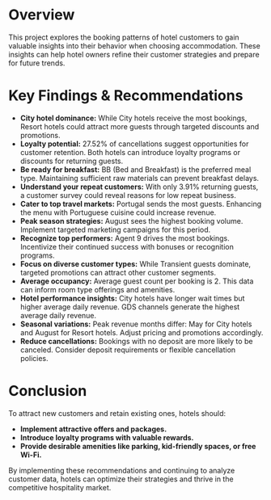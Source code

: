 # Overview

This project explores the booking patterns of hotel customers to gain valuable insights into their behavior when choosing accommodation. These insights can help hotel owners refine their customer strategies and prepare for future trends.

# Key Findings & Recommendations

* **City hotel dominance:** While City hotels receive the most bookings, Resort hotels could attract more guests through targeted discounts and promotions.
* **Loyalty potential:** 27.52% of cancellations suggest opportunities for customer retention. Both hotels can introduce loyalty programs or discounts for returning guests.
* **Be ready for breakfast:** BB (Bed and Breakfast) is the preferred meal type. Maintaining sufficient raw materials can prevent breakfast delays.
* **Understand your repeat customers:** With only 3.91% returning guests, a customer survey could reveal reasons for low repeat business.
* **Cater to top travel markets:** Portugal sends the most guests. Enhancing the menu with Portuguese cuisine could increase revenue.
* **Peak season strategies:** August sees the highest booking volume. Implement targeted marketing campaigns for this period.
* **Recognize top performers:** Agent 9 drives the most bookings. Incentivize their continued success with bonuses or recognition programs.
* **Focus on diverse customer types:** While Transient guests dominate, targeted promotions can attract other customer segments.
* **Average occupancy:** Average guest count per booking is 2. This data can inform room type offerings and amenities.
* **Hotel performance insights:** City hotels have longer wait times but higher average daily revenue. GDS channels generate the highest average daily revenue.
* **Seasonal variations:** Peak revenue months differ: May for City hotels and August for Resort hotels. Adjust pricing and promotions accordingly.
* **Reduce cancellations:** Bookings with no deposit are more likely to be canceled. Consider deposit requirements or flexible cancellation policies.

# Conclusion

To attract new customers and retain existing ones, hotels should:

* **Implement attractive offers and packages.**
* **Introduce loyalty programs with valuable rewards.**
* **Provide desirable amenities like parking, kid-friendly spaces, or free Wi-Fi.**

By implementing these recommendations and continuing to analyze customer data, hotels can optimize their strategies and thrive in the competitive hospitality market.


